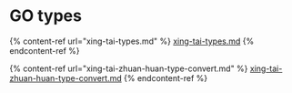 # GO types

{% content-ref url="xing-tai-types.md" %}
[xing-tai-types.md](xing-tai-types.md)
{% endcontent-ref %}

{% content-ref url="xing-tai-zhuan-huan-type-convert.md" %}
[xing-tai-zhuan-huan-type-convert.md](xing-tai-zhuan-huan-type-convert.md)
{% endcontent-ref %}

###
